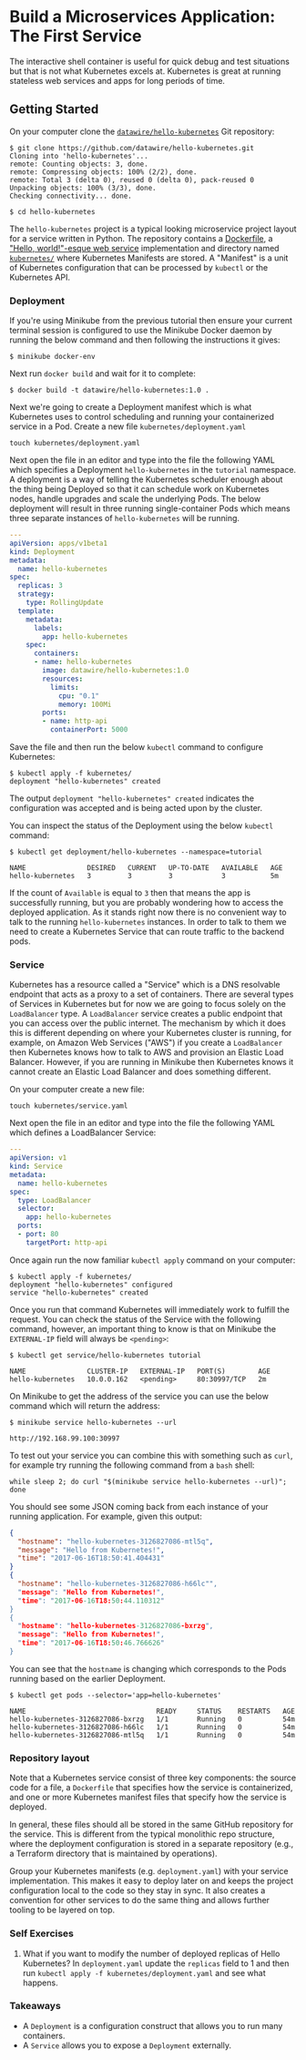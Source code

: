# Build a Microservices Application: The First Service

The interactive shell container is useful for quick debug and test situations but that is not what Kubernetes excels at. Kubernetes is great at running stateless web services and apps for long periods of time.

## Getting Started

On your computer clone the [`datawire/hello-kubernetes`](https://github.com/datawire/hello-kubernetes) Git repository:

```console
$ git clone https://github.com/datawire/hello-kubernetes.git
Cloning into 'hello-kubernetes'...
remote: Counting objects: 3, done.
remote: Compressing objects: 100% (2/2), done.
remote: Total 3 (delta 0), reused 0 (delta 0), pack-reused 0
Unpacking objects: 100% (3/3), done.
Checking connectivity... done.

$ cd hello-kubernetes
```

The `hello-kubernetes` project is a typical looking microservice project layout for a service written in Python. The repository contains a [Dockerfile](https://github.com/datawire/hello-kubernetes/Dockerfile), a ["Hello, world!"-esque web service](https://github.com/datawire/hello-kubernetes/hello/hello.py) implementation and directory named [`kubernetes/`](https://github.com/datawire/hello-kubernetes/kubernetes) where Kubernetes Manifests are stored. A "Manifest" is a unit of Kubernetes configuration that can be processed by `kubectl` or the Kubernetes API.

### Deployment

If you're using Minikube from the previous tutorial then ensure your current terminal session is configured to use the Minikube Docker daemon by running the below command and then following the instructions it gives:

```console
$ minikube docker-env
```

Next run `docker build` and wait for it to complete:

```console
$ docker build -t datawire/hello-kubernetes:1.0 .
```

Next we're going to create a Deployment manifest which is what Kubernetes uses to control scheduling and running your containerized service in a Pod. Create a new file `kubernetes/deployment.yaml`

```console
touch kubernetes/deployment.yaml
```

Next open the file in an editor and type into the file the following YAML which specifies a Deployment `hello-kubernetes` in the `tutorial` namespace. A deployment is a way of telling the Kubernetes scheduler enough about the thing being Deployed so that it can schedule work on Kubernetes nodes, handle upgrades and scale the underlying Pods. The below deployment will result in three running single-container Pods which means three separate instances of `hello-kubernetes` will be running.

```yaml
---
apiVersion: apps/v1beta1
kind: Deployment
metadata:
  name: hello-kubernetes
spec:
  replicas: 3
  strategy:
    type: RollingUpdate
  template:
    metadata:
      labels:
        app: hello-kubernetes
    spec:
      containers:
      - name: hello-kubernetes
        image: datawire/hello-kubernetes:1.0
        resources:
          limits:
            cpu: "0.1"
            memory: 100Mi
        ports:
        - name: http-api
          containerPort: 5000
```

Save the file and then run the below `kubectl` command to configure Kubernetes:

```console
$ kubectl apply -f kubernetes/
deployment "hello-kubernetes" created
```

The output `deployment "hello-kubernetes" created`  indicates the configuration was accepted and is being acted upon by the cluster.

You can inspect the status of the Deployment using the below `kubectl` command:

```console
$ kubectl get deployment/hello-kubernetes --namespace=tutorial

NAME               DESIRED   CURRENT   UP-TO-DATE   AVAILABLE   AGE
hello-kubernetes   3         3         3            3           5m
```

If the count of `Available` is equal to `3` then that means the app is successfully running, but you are probably wondering how to access the deployed application. As it stands right now there is no convenient way to talk to the running `hello-kubernetes` instances. In order to talk to them we need to create a Kubernetes Service that can route traffic to the backend pods.

### Service

Kubernetes has a resource called a "Service" which is a DNS resolvable endpoint that acts as a proxy to a set of containers. There are several types of Services in Kubernetes but for now we are going to focus solely on the `LoadBalancer` type. A `LoadBalancer` service creates a public endpoint that you can access over the public internet. The mechanism by which it does this is different depending on where your Kubernetes cluster is running, for example, on Amazon Web Services ("AWS") if you create a `LoadBalancer` then Kubernetes knows how to talk to AWS and provision an Elastic Load Balancer. However, if you are running in Minikube then Kubernetes knows it cannot create an Elastic Load Balancer and does something different.

On your computer create a new file:

```console
touch kubernetes/service.yaml
```

Next open the file in an editor and type into the file the following YAML which defines a LoadBalancer Service:

```yaml
---
apiVersion: v1
kind: Service
metadata:
  name: hello-kubernetes
spec:
  type: LoadBalancer
  selector:
    app: hello-kubernetes
  ports:
  - port: 80
    targetPort: http-api
```

Once again run the now familiar `kubectl apply` command on your computer:

```console
$ kubectl apply -f kubernetes/
deployment "hello-kubernetes" configured
service "hello-kubernetes" created
```

Once you run that command Kubernetes will immediately work to fulfill the request. You can check the status of the Service with the following command, however, an important thing to know is that on Minikube the `EXTERNAL-IP` field will always be `<pending>`:

```console
$ kubectl get service/hello-kubernetes tutorial

NAME               CLUSTER-IP   EXTERNAL-IP   PORT(S)        AGE
hello-kubernetes   10.0.0.162   <pending>     80:30997/TCP   2m
```

On Minikube to get the address of the service you can use the below command which will return the address:

```console
$ minikube service hello-kubernetes --url

http://192.168.99.100:30997
```

To test out your service you can combine this with something such as `curl`, for example try running the following command from a `bash` shell:

```console
while sleep 2; do curl "$(minikube service hello-kubernetes --url)"; done
```

You should see some JSON coming back from each instance of your running application. For example, given this output:

```json
{
  "hostname": "hello-kubernetes-3126827086-mtl5q",
  "message": "Hello from Kubernetes!",
  "time": "2017-06-16T18:50:41.404431"
}
{
  "hostname": "hello-kubernetes-3126827086-h66lc"",
  "message": "Hello from Kubernetes!",
  "time": "2017-06-16T18:50:44.110312"
}
{
  "hostname": "hello-kubernetes-3126827086-bxrzg",
  "message": "Hello from Kubernetes!",
  "time": "2017-06-16T18:50:46.766626"
}
```

You can see that the `hostname` is changing which corresponds to the Pods running based on the earlier Deployment.

```console
$ kubectl get pods --selector='app=hello-kubernetes'

NAME                                READY     STATUS    RESTARTS   AGE
hello-kubernetes-3126827086-bxrzg   1/1       Running   0          54m
hello-kubernetes-3126827086-h66lc   1/1       Running   0          54m
hello-kubernetes-3126827086-mtl5q   1/1       Running   0          54m
```

### Repository layout

Note that a Kubernetes service consist of three key components: the source code for a file, a `Dockerfile` that specifies how the service is containerized, and one or more Kubernetes manifest files that specify how the service is deployed.

In general, these files should all be stored in the same GitHub repository for the service. This is different from the typical monolithic repo structure, where the deployment configuration is stored in a separate repository (e.g., a Terraform directory that is maintained by operations).

Group your Kubernetes manifests (e.g. `deployment.yaml`) with your service implementation. This makes it easy to deploy later on and keeps the project configuration local to the code so they stay in sync. It also creates a convention for other services to do the same thing and allows further tooling to be layered on top.

### Self Exercises

1. What if you want to modify the number of deployed replicas of Hello Kubernetes? In `deployment.yaml` update the `replicas` field to 1 and then run `kubectl apply -f kubernetes/deployment.yaml` and see what happens.

### Takeaways

* A `Deployment` is a configuration construct that allows you to run many containers.
* A `Service` allows you to expose a `Deployment` externally.
